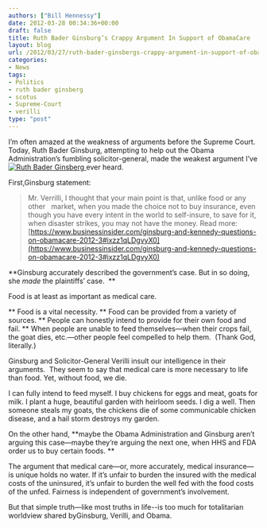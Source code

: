 ```yaml
---
authors: ["Bill Hennessy"]
date: 2012-03-28 00:34:36+00:00
draft: false
title: Ruth Bader Ginsburg’s Crappy Argument In Support of ObamaCare
layout: blog
url: /2012/03/27/ruth-bader-ginsbergs-crappy-argument-in-support-of-obamacare/
categories:
- News
tags:
- Politics
- ruth bader ginsberg
- scotus
- Supreme-Court
- verilli
type: "post"
---
```


I’m often amazed at the weakness of arguments before the Supreme Court. Today, Ruth Bader Ginsburg, attempting to help out the Obama Administration’s fumbling solicitor-general, made the weakest argument I’ve[![Ruth Bader Ginsberg](https://ludicrite.files.wordpress.com/2012/03/ginsburg_thumb.jpg)
](https://ludicrite.files.wordpress.com/2012/03/ginsburg.jpg) ever heard.

First,Ginsburg statement:



> Mr. Verrilli, I thought that your main point is that, unlike food or any other   market, when you made the choice not to buy insurance, even though you have every intent in the world to self-insure, to save for it, when disaster strikes, you may not have the money.
Read more: [https://www.businessinsider.com/ginsburg-and-kennedy-questions-on-obamacare-2012-3#ixzz1qLDgvyX0](https://www.businessinsider.com/ginsburg-and-kennedy-questions-on-obamacare-2012-3#ixzz1qLDgvyX0)



**Ginsburg accurately described the government’s case. But in so doing, she _made_ the plaintiffs’ case.  **

Food is at least as important as medical care.




** Food is a vital necessity.
** Food can be provided from a variety of sources.
** People can honestly intend to provide for their own food and fail.
** When people are unable to feed themselves—when their crops fail, the goat dies, etc.—other people feel compelled to help them.  (Thank God, literally.)


Ginsburg and Solicitor-General Verilli insult our intelligence in their arguments.  They seem to say that medical care is more necessary to life than food. Yet, without food, we die.

I can fully intend to feed myself. I buy chickens for eggs and meat, goats for milk. I plant a huge, beautiful garden with heirloom seeds. I dig a well. Then someone steals my goats, the chickens die of some communicable chicken disease, and a hail storm destroys my garden.

On the other hand, **maybe the Obama Administration and Ginsburg aren’t arguing this case—maybe they’re arguing the next one, when HHS and FDA order us to buy certain foods. **

The argument that medical care—or, more accurately, medical insurance—is unique holds no water. If it’s unfair to burden the insured with the medical costs of the uninsured, it’s unfair to burden the well fed with the food costs of the unfed. Fairness is independent of government’s involvement.

But that simple truth—like most truths in life--is too much for totalitarian worldview shared byGinsburg, Verilli, and Obama.
